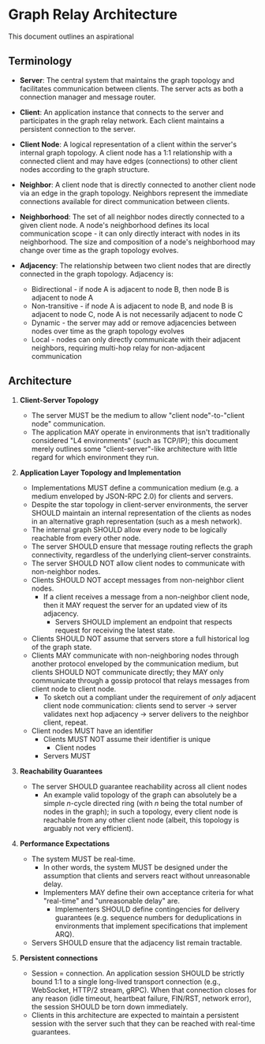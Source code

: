 # Graph Relay Architecture

This document outlines an aspirational

## Terminology

- **Server**: The central system that maintains the graph topology and facilitates communication between clients. The server acts as both a connection manager and message router.

- **Client**: An application instance that connects to the server and participates in the graph relay network. Each client maintains a persistent connection to the server.

- **Client Node**: A logical representation of a client within the server's internal graph topology. A client node has a 1:1 relationship with a connected client and may have edges (connections) to other client nodes according to the graph structure.

- **Neighbor**: A client node that is directly connected to another client node via an edge in the graph topology. Neighbors represent the immediate connections available for direct communication between clients.

- **Neighborhood**: The set of all neighbor nodes directly connected to a given client node. A node's neighborhood defines its local communication scope - it can only directly interact with nodes in its neighborhood. The size and composition of a node's neighborhood may change over time as the graph topology evolves.

- **Adjacency**: The relationship between two client nodes that are directly connected in the graph topology. Adjacency is:
  - Bidirectional - if node A is adjacent to node B, then node B is adjacent to node A
  - Non-transitive - if node A is adjacent to node B, and node B is adjacent to node C, node A is not necessarily adjacent to node C
  - Dynamic - the server may add or remove adjacencies between nodes over time as the graph topology evolves
  - Local - nodes can only directly communicate with their adjacent neighbors, requiring multi-hop relay for non-adjacent communication

## Architecture

1. **Client-Server Topology**

   - The server MUST be the medium to allow "client node"-to-"client node" communication.
   - The application MAY operate in environments that isn't traditionally considered "L4 environments" (such as TCP/IP); this document merely outlines some "client-server"-like architecture with little regard for which environment they run.

2. **Application Layer Topology and Implementation**

   - Implementations MUST define a communication medium (e.g. a medium enveloped by JSON-RPC 2.0) for clients and servers.
   - Despite the star topology in client-server environments, the server SHOULD maintain an internal representation of the clients as nodes in an alternative graph representation (such as a mesh network).
   - The internal graph SHOULD allow every node to be logically reachable from every other node.
   - The server SHOULD ensure that message routing reflects the graph connectivity, regardless of the underlying client–server constraints.
   - The server SHOULD NOT allow client nodes to communicate with non-neighbor nodes.
   - Clients SHOULD NOT accept messages from non-neighbor client nodes.
     - If a client receives a message from a non-neighbor client node, then it MAY request the server for an updated view of its adjacency.
       - Servers SHOULD implement an endpoint that respects request for receiving the latest state.
   - Clients SHOULD NOT assume that servers store a full historical log of the graph state.
   - Clients MAY communicate with non-neighboring nodes through another protocol enveloped by the communication medium, but clients SHOULD NOT communicate directly; they MAY only communicate through a gossip protocol that relays messages from client node to client node.
     - To sketch out a compliant under the requirement of _only_ adjacent client node communication: clients send to server → server validates next hop adjacency → server delivers to the neighbor client, repeat.
   - Client nodes MUST have an identifier
     - Clients MUST NOT assume their identifier is unique
       - Client nodes
     - Servers MUST

3. **Reachability Guarantees**

   - The server SHOULD guarantee reachability across all client nodes
     - An example valid topology of the graph can absolutely be a simple $n$-cycle directed ring (with $n$ being the total number of nodes in the graph); in such a topology, every client node is reachable from any other client node (albeit, this topology is arguably not very efficient).

4. **Performance Expectations**

   - The system MUST be real-time.
     - In other words, the system MUST be designed under the assumption that clients and servers react without unreasonable delay.
     - Implementers MAY define their own acceptance criteria for what "real-time" and "unreasonable delay" are.
       - Implementers SHOULD define contingencies for delivery guarantees (e.g. sequence numbers for deduplications in environments that implement specifications that implement ARQ).
   - Servers SHOULD ensure that the adjacency list remain tractable.

5. **Persistent connections**

   - Session = connection. An application session SHOULD be strictly bound 1:1 to a single long-lived transport connection (e.g., WebSocket, HTTP/2 stream, gRPC). When that connection closes for any reason (idle timeout, heartbeat failure, FIN/RST, network error), the session SHOULD be torn down immediately.
   - Clients in this architecture are expected to maintain a persistent session with the server such that they can be reached with real-time guarantees.

